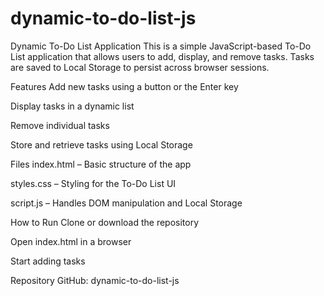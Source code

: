 # dynamic-to-do-list-js
Dynamic To-Do List Application
This is a simple JavaScript-based To-Do List application that allows users to add, display, and remove tasks. Tasks are saved to Local Storage to persist across browser sessions.

Features
Add new tasks using a button or the Enter key

Display tasks in a dynamic list

Remove individual tasks

Store and retrieve tasks using Local Storage

Files
index.html – Basic structure of the app

styles.css – Styling for the To-Do List UI

script.js – Handles DOM manipulation and Local Storage

How to Run
Clone or download the repository

Open index.html in a browser

Start adding tasks

Repository
GitHub: dynamic-to-do-list-js

